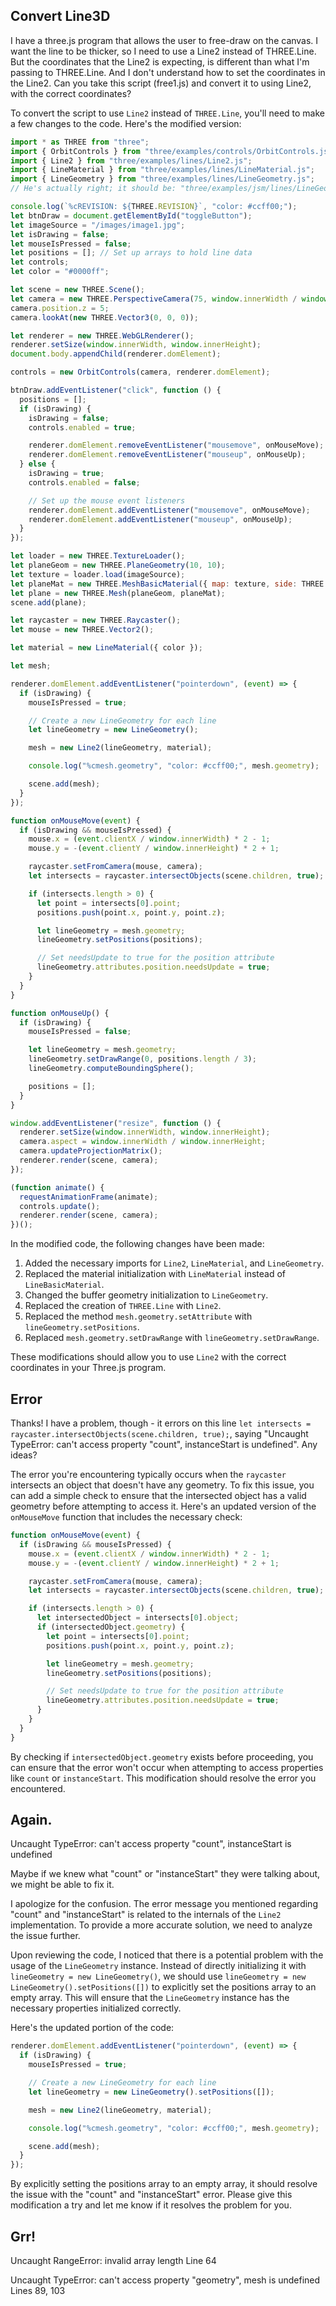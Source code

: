 ## Convert Line3D

I have a three.js program that allows the user to free-draw on the canvas.  I want the line to be thicker, so I need to use a Line2 instead of THREE.Line.  But the coordinates that the Line2 is expecting, is different than what I'm passing to THREE.Line.  And I don't understand how to set the coordinates in the Line2.  Can you take this script (free1.js) and convert it to using Line2, with the correct coordinates?

To convert the script to use `Line2` instead of `THREE.Line`, you'll need to make a few changes to the code. Here's the modified version:

```javascript
import * as THREE from "three";
import { OrbitControls } from "three/examples/controls/OrbitControls.js";
import { Line2 } from "three/examples/lines/Line2.js";
import { LineMaterial } from "three/examples/lines/LineMaterial.js";
import { LineGeometry } from "three/examples/lines/LineGeometry.js";
// He's actually right; it should be: "three/examples/jsm/lines/LineGeometry.js";

console.log(`%cREVISION: ${THREE.REVISION}`, "color: #ccff00;");
let btnDraw = document.getElementById("toggleButton");
let imageSource = "/images/image1.jpg";
let isDrawing = false;
let mouseIsPressed = false;
let positions = []; // Set up arrays to hold line data
let controls;
let color = "#0000ff";

let scene = new THREE.Scene();
let camera = new THREE.PerspectiveCamera(75, window.innerWidth / window.innerHeight, 0.1, 1000);
camera.position.z = 5;
camera.lookAt(new THREE.Vector3(0, 0, 0));

let renderer = new THREE.WebGLRenderer();
renderer.setSize(window.innerWidth, window.innerHeight);
document.body.appendChild(renderer.domElement);

controls = new OrbitControls(camera, renderer.domElement);

btnDraw.addEventListener("click", function () {
  positions = [];
  if (isDrawing) {
    isDrawing = false;
    controls.enabled = true;

    renderer.domElement.removeEventListener("mousemove", onMouseMove);
    renderer.domElement.removeEventListener("mouseup", onMouseUp);
  } else {
    isDrawing = true;
    controls.enabled = false;

    // Set up the mouse event listeners
    renderer.domElement.addEventListener("mousemove", onMouseMove);
    renderer.domElement.addEventListener("mouseup", onMouseUp);
  }
});

let loader = new THREE.TextureLoader();
let planeGeom = new THREE.PlaneGeometry(10, 10);
let texture = loader.load(imageSource);
let planeMat = new THREE.MeshBasicMaterial({ map: texture, side: THREE.DoubleSide });
let plane = new THREE.Mesh(planeGeom, planeMat);
scene.add(plane);

let raycaster = new THREE.Raycaster();
let mouse = new THREE.Vector2();

let material = new LineMaterial({ color });

let mesh;

renderer.domElement.addEventListener("pointerdown", (event) => {
  if (isDrawing) {
    mouseIsPressed = true;

    // Create a new LineGeometry for each line
    let lineGeometry = new LineGeometry();

    mesh = new Line2(lineGeometry, material);

    console.log("%cmesh.geometry", "color: #ccff00;", mesh.geometry);

    scene.add(mesh);
  }
});

function onMouseMove(event) {
  if (isDrawing && mouseIsPressed) {
    mouse.x = (event.clientX / window.innerWidth) * 2 - 1;
    mouse.y = -(event.clientY / window.innerHeight) * 2 + 1;

    raycaster.setFromCamera(mouse, camera);
    let intersects = raycaster.intersectObjects(scene.children, true);

    if (intersects.length > 0) {
      let point = intersects[0].point;
      positions.push(point.x, point.y, point.z);

      let lineGeometry = mesh.geometry;
      lineGeometry.setPositions(positions);

      // Set needsUpdate to true for the position attribute
      lineGeometry.attributes.position.needsUpdate = true;
    }
  }
}

function onMouseUp() {
  if (isDrawing) {
    mouseIsPressed = false;

    let lineGeometry = mesh.geometry;
    lineGeometry.setDrawRange(0, positions.length / 3);
    lineGeometry.computeBoundingSphere();

    positions = [];
  }
}

window.addEventListener("resize", function () {
  renderer.setSize(window.innerWidth, window.innerHeight);
  camera.aspect = window.innerWidth / window.innerHeight;
  camera.updateProjectionMatrix();
  renderer.render(scene, camera);
});

(function animate() {
  requestAnimationFrame(animate);
  controls.update();
  renderer.render(scene, camera);
})();
```

In the modified code, the following changes have been made:

1. Added the necessary imports for `Line2`, `LineMaterial`, and `LineGeometry`.
2. Replaced the material initialization with `LineMaterial` instead of `LineBasicMaterial`.
3. Changed the buffer geometry initialization to `LineGeometry`.
4. Replaced the creation of `THREE.Line` with `Line2`.
5. Replaced the method `mesh.geometry.setAttribute` with `lineGeometry.setPositions`.
6. Replaced `mesh.geometry.setDrawRange` with `lineGeometry.setDrawRange`.

These modifications should allow you to use `Line2` with the correct coordinates in your Three.js program.

## Error

Thanks!  I have a problem, though - it errors on this line `let intersects = raycaster.intersectObjects(scene.children, true);`, saying "Uncaught TypeError: can't access property "count", instanceStart is undefined".  Any ideas?

The error you're encountering typically occurs when the `raycaster` intersects an object that doesn't have any geometry. To fix this issue, you can add a simple check to ensure that the intersected object has a valid geometry before attempting to access it. Here's an updated version of the `onMouseMove` function that includes the necessary check:

```javascript
function onMouseMove(event) {
  if (isDrawing && mouseIsPressed) {
    mouse.x = (event.clientX / window.innerWidth) * 2 - 1;
    mouse.y = -(event.clientY / window.innerHeight) * 2 + 1;

    raycaster.setFromCamera(mouse, camera);
    let intersects = raycaster.intersectObjects(scene.children, true);

    if (intersects.length > 0) {
      let intersectedObject = intersects[0].object;
      if (intersectedObject.geometry) {
        let point = intersects[0].point;
        positions.push(point.x, point.y, point.z);

        let lineGeometry = mesh.geometry;
        lineGeometry.setPositions(positions);

        // Set needsUpdate to true for the position attribute
        lineGeometry.attributes.position.needsUpdate = true;
      }
    }
  }
}
```

By checking if `intersectedObject.geometry` exists before proceeding, you can ensure that the error won't occur when attempting to access properties like `count` or `instanceStart`. This modification should resolve the error you encountered.

## Again.

Uncaught TypeError: can't access property "count", instanceStart is undefined

Maybe if we knew what "count" or "instanceStart" they were talking about, we might be able to fix it.

I apologize for the confusion. The error message you mentioned regarding "count" and "instanceStart" is related to the internals of the `Line2` implementation. To provide a more accurate solution, we need to analyze the issue further.

Upon reviewing the code, I noticed that there is a potential problem with the usage of the `LineGeometry` instance. Instead of directly initializing it with `lineGeometry = new LineGeometry()`, we should use `lineGeometry = new LineGeometry().setPositions([])` to explicitly set the positions array to an empty array. This will ensure that the `LineGeometry` instance has the necessary properties initialized correctly.

Here's the updated portion of the code:

```javascript
renderer.domElement.addEventListener("pointerdown", (event) => {
  if (isDrawing) {
    mouseIsPressed = true;

    // Create a new LineGeometry for each line
    let lineGeometry = new LineGeometry().setPositions([]);

    mesh = new Line2(lineGeometry, material);

    console.log("%cmesh.geometry", "color: #ccff00;", mesh.geometry);

    scene.add(mesh);
  }
});
```

By explicitly setting the positions array to an empty array, it should resolve the issue with the "count" and "instanceStart" error. Please give this modification a try and let me know if it resolves the problem for you.

## Grr!

Uncaught RangeError: invalid array length
Line 64

Uncaught TypeError: can't access property "geometry", mesh is undefined
Lines 89, 103

<br>
